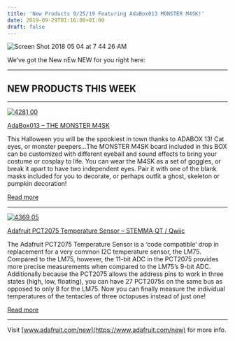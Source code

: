 ```yaml
---
title: 'New Products 9/25/19 Featuring AdaBox013 MONSTER M4SK!'
date: 2019-09-29T01:16:00+01:00
draft: false
---
```


![Screen Shot 2018 05 04 at 7 44 26 AM](https://cdn-blog.adafruit.com/uploads/2018/05/Screen-Shot-2018-05-04-at-7.44.26-AM.png "Screen Shot 2018-05-04 at 7.44.26 AM.png")

We’ve got the New nEw NEW for you right here:

* * *

NEW PRODUCTS THIS WEEK
----------------------

* * *

[![4281 00](https://cdn-blog.adafruit.com/uploads/2019/09/4281-00.jpg "4281-00.jpg")](https://www.adafruit.com/product/4281)

[AdaBox013 – THE MONSTER M4SK](https://www.adafruit.com/product/4281)

This Halloween you will be the spookiest in town thanks to ADABOX 13! Cat eyes, or monster peepers…The MONSTER M4SK board included in this BOX can be customized with different eyeball and sound effects to bring your costume or cosplay to life. You can wear the M4SK as a set of goggles, or break it apart to have two independent eyes. Pair it with one of the blank masks included for you to decorate, or perhaps outfit a ghost, skeleton or pumpkin decoration!

[Read more](https://www.adafruit.com/product/4281)

* * *

[![4369 05](https://cdn-blog.adafruit.com/uploads/2019/09/4369-05.jpg "4369-05.jpg")](https://www.adafruit.com/product/4369)

[Adafruit PCT2075 Temperature Sensor – STEMMA QT / Qwiic](https://www.adafruit.com/product/4369)

The Adafruit PCT2075 Temperature Sensor is a ‘code compatible’ drop in replacement for a very common I2C temperature sensor, the LM75. Compared to the LM75, however, the 11-bit ADC in the PCT2075 provides more precise measurements when compared to the LM75’s 9-bit ADC. Additionally because the PCT2075 allows the address pins to work in three states (high, low, floating), you can have 27 PCT2075s on the same bus as opposed to only 8 for the LM75. Now you can finally measure the individual temperatures of the tentacles of three octopuses instead of just one!

[Read more](https://www.adafruit.com/product/4369)

* * *

Visit [www.adafruit.com/new](https://www.adafruit.com/new) for more info.